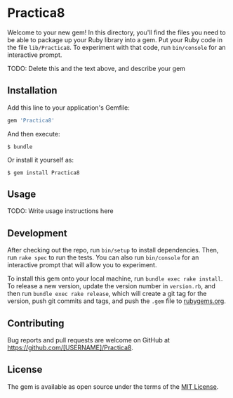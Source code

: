 # Practica8

Welcome to your new gem! In this directory, you'll find the files you need to be able to package up your Ruby library into a gem. Put your Ruby code in the file `lib/Practica8`. To experiment with that code, run `bin/console` for an interactive prompt.

TODO: Delete this and the text above, and describe your gem

## Installation

Add this line to your application's Gemfile:

```ruby
gem 'Practica8'
```

And then execute:

    $ bundle

Or install it yourself as:

    $ gem install Practica8

## Usage

TODO: Write usage instructions here

## Development

After checking out the repo, run `bin/setup` to install dependencies. Then, run `rake spec` to run the tests. You can also run `bin/console` for an interactive prompt that will allow you to experiment.

To install this gem onto your local machine, run `bundle exec rake install`. To release a new version, update the version number in `version.rb`, and then run `bundle exec rake release`, which will create a git tag for the version, push git commits and tags, and push the `.gem` file to [rubygems.org](https://rubygems.org).

## Contributing

Bug reports and pull requests are welcome on GitHub at https://github.com/[USERNAME]/Practica8.


## License

The gem is available as open source under the terms of the [MIT License](http://opensource.org/licenses/MIT).

